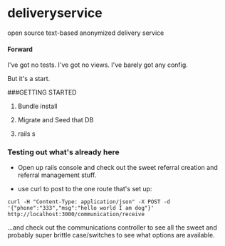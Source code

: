 # deliveryservice
open source text-based anonymized delivery service


#### Forward

I've got no tests. I've got no views. I've barely got any config. 

But it's a start. 


###GETTING STARTED

1) Bundle install

2) Migrate and Seed that DB

3) rails s


### Testing out what's already here

* Open up rails console and check out the sweet referral creation and referral
management stuff. 

* use curl to post to the one route that's set up:

``` 
curl -H "Content-Type: application/json" -X POST -d '{"phone":"333","msg":"hello world I am dog"}' http://localhost:3000/communication/receive
```

...and check out the communications controller to see all the sweet and probably
super brittle case/switches to see what options are available.
